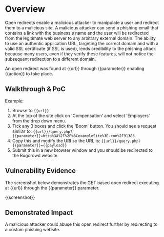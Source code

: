 # Overview
<!--
**Please replace text in each section below**

GET Based Open Redirect Report

Resources:
- <https://owasp.org/www-project-web-security-testing-guide/v41/4-Web_Application_Security_Testing/11-Client_Side_Testing/04-Testing_for_Client_Side_URL_Redirect>
- <https://cwe.mitre.org/data/definitions/601.html>

-->
Open redirects enable a malicious attacker to manipulate a user and redirect them to a malicious site. A malicious attacker can send a phishing email that contains a link with the business's name and the user will be redirected from the legitimate web server to any arbitrary external domain. The ability to use an authentic application URL, targeting the correct domain and with a valid SSL certificate (if SSL is used), lends credibility to the phishing attack because many users, even if they verify these features, will not notice the subsequent redirection to a different domain.

An open redirect was found at {{url}} through {{parameter}} enabling {{action}} to take place.

## Walkthrough & PoC
<!--
Provide a step-by-step walkthrough on how to execute a successful redirect via the vulnerable Http parameter.
Adding a dot-pointed walkthrough with relevant screenshots will speed triage time and result in faster rewards!
-->

Example:

1. Browse to `{{url}}`
2. At the top of the site click on 'Compensation' and select 'Employers' from the drop down menu.
3. Tick any 3 boxes and click the 'Boom' button. You should see a request similar to:
`{{url}}/query.php?{{parameter}}=http%3A%2F%2F%3CexampleSite%3E.com%2F91383`
4. Copy this and modify the URI so the URL is:
`{{url}}/query.php?{{parameter}}={{payload}}`
5. Submit this in a new browser window and you should be redirected to the Bugcrowd website.

## Vulnerability Evidence
<!--
Your submission MUST include evidence of the vulnerability and not be theoretical in nature.

For a GET open redirect vulnerability, please provide instructions on how to navigate the target to the vulnerable request and execute the redirect. Evidence can be screenshots or the raw method-path-protocol from an Http request and the subsequent 200 response.

Posting the entire Http request and response is not required.
-->
The screenshot below demonstrates the GET based open redirect executing at {{url}} through the {{parameter}} parameter.

{{screenshot}}

## Demonstrated Impact
<!--
Do NOT redirect to an unapproved third party website. Successfully redirecting to https://bugcrowd.com/ is sufficient.
-->
A malicious attacker could abuse this open redirect further by redirecting to a custom phishing website. 
